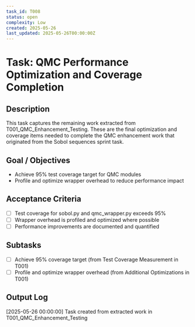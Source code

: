 ```yaml
---
task_id: T008
status: open
complexity: Low
created: 2025-05-26
last_updated: 2025-05-26T00:00:00Z
---
```


# Task: QMC Performance Optimization and Coverage Completion

## Description
This task captures the remaining work extracted from T001_QMC_Enhancement_Testing. These are the final optimization and coverage items needed to complete the QMC enhancement work that originated from the Sobol sequences sprint task.

## Goal / Objectives
- Achieve 95% test coverage target for QMC modules
- Profile and optimize wrapper overhead to reduce performance impact

## Acceptance Criteria
- [ ] Test coverage for sobol.py and qmc_wrapper.py exceeds 95%
- [ ] Wrapper overhead is profiled and optimized where possible
- [ ] Performance improvements are documented and quantified

## Subtasks
- [ ] Achieve 95% coverage target (from Test Coverage Measurement in T001)
- [ ] Profile and optimize wrapper overhead (from Additional Optimizations in T001)

## Output Log
[2025-05-26 00:00:00] Task created from extracted work in T001_QMC_Enhancement_Testing